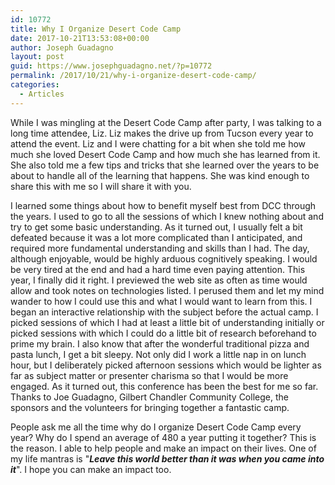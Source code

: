 ```yaml
---
id: 10772
title: Why I Organize Desert Code Camp
date: 2017-10-21T13:53:08+00:00
author: Joseph Guadagno
layout: post
guid: https://www.josephguadagno.net/?p=10772
permalink: /2017/10/21/why-i-organize-desert-code-camp/
categories:
  - Articles
---
```

<p>
While I was mingling at the Desert Code Camp after party, I was talking to a long time attendee, Liz. Liz makes the drive up from Tucson every year to attend the event. Liz and I were chatting for a bit when she told me how much she loved Desert Code Camp and how much she has learned from it. She also told me a few tips and tricks that she learned over the years to be about to handle all of the learning that happens. She was kind enough to share this with me so I will share it with you.
</p>
<div class="shadow-lg p-3 mb-5 bg-white rounded">
<p>I learned some things about how to benefit myself best from DCC through the years. I used to go to all the sessions of which I knew nothing about and try to get some basic understanding. As it turned out, I usually felt a bit defeated because it was a lot more complicated than I anticipated, and required more fundamental understanding and skills than I had. The day, although enjoyable, would be highly arduous cognitively speaking. I would be very tired at the end and had a hard time even paying attention. This year, I finally did it right. I previewed the web site as often as time would allow and took notes on technologies listed. I perused them and let my mind wander to how I could use this and what I would want to learn from this. I began an interactive relationship with the subject before the actual camp. I picked sessions of which I had at least a little bit of understanding initially or picked sessions with which I could do a little bit of research beforehand to prime my brain. I also know that after the wonderful traditional pizza and pasta lunch, I get a bit sleepy. Not only did I work a little nap in on lunch hour, but I deliberately picked afternoon sessions which would be lighter as far as subject matter or presenter charisma so that I would be more engaged. As it turned out, this conference has been the best for me so far. Thanks to Joe Guadagno, Gilbert Chandler Community College, the sponsors and the volunteers for bringing together a fantastic camp.</p>
</div>

<p>
People ask me all the time why do I organize Desert Code Camp every year? Why do I spend an average of 480 a year putting it together? This is the reason. I able to help people and make an impact on their lives. One of my life mantras is "<em><strong>Leave this world better than it was when you came into it</strong></em>". I hope you can make an impact too.</p>